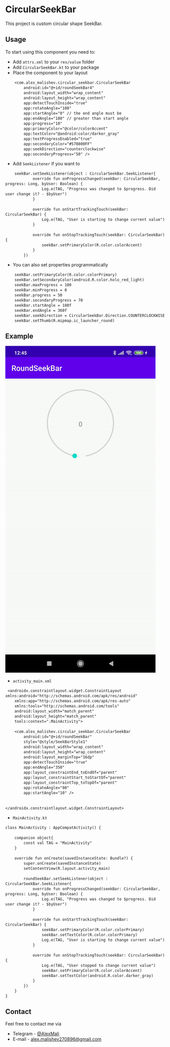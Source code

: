 # CircularSeekBar
This project is custom circular shape SeekBar.

## Usage
To start using this component you need to:
* Add `attrs.xml` to your `res/value` folder
* Add `CircularSeekBar.kt` to your package
* Place the component to your layout
```
    <com.alex_malishev.circular_seekbar.CircularSeekBar
        android:id="@+id/roundSeekBar4"
        android:layout_width="wrap_content"
        android:layout_height="wrap_content"
        app:detectTouchInside="true"        
        app:rotateAngle="180" 
        app:startAngle="0" // the end angle must be
        app:endAngle="180" // greater than start angle
        app:progress="10"
        app:primaryColor="@color/colorAccent"
        app:textColor="@android:color/darker_gray"
        app:textProgressEnabled="true"
        app:secondaryColor="#570800FF"
        app:seekDirection="counterclockwise"
        app:secondaryProgress="50" />
```
* Add `SeekListener` if you want to
```
    seekBar.setSeekListener(object : CircularSeekBar.SeekListener{
            override fun onProgressChanged(seekBar: CircularSeekBar, progress: Long, byUser: Boolean) {
                Log.e(TAG, "Progress was changed to $progress. Did user change it? - $byUser")
            }

            override fun onStartTrackingTouch(seekBar: CircularSeekBar) {
                Log.e(TAG, "User is starting to change current value")
            }

            override fun onStopTrackingTouch(seekBar: CircularSeekBar) {
                seekBar.setPrimaryColor(R.color.colorAccent)
            }
        })
```
* You can also set properties programmatically
```
    seekBar.setPrimaryColor(R.color.colorPrimary)
    seekBar.setSecondaryColor(android.R.color.holo_red_light)
    seekBar.maxProgress = 100
    seekBar.minProgress = 0
    seekBar.progress = 50
    seekBar.secondaryProgress = 70
    seekBar.startAngle = 180f
    seekBar.endAngle = 360f
    seekBar.seekDirection = CircularSeekBar.Direction.COUNTERCLOCKWISE
    seekBar.setThumb(R.mipmap.ic_launcher_round)
```
## Example
![Example GIF](https://raw.githubusercontent.com/alexmalishev270896/circularseekbar/master/image/seekbar.gif)
* `activity_main.xml`
```
 <androidx.constraintlayout.widget.ConstraintLayout xmlns:android="http://schemas.android.com/apk/res/android"
    xmlns:app="http://schemas.android.com/apk/res-auto"
    xmlns:tools="http://schemas.android.com/tools"
    android:layout_width="match_parent"
    android:layout_height="match_parent"
    tools:context=".MainActivity">

    <com.alex_malishev.circular_seekbar.CircularSeekBar
        android:id="@+id/roundSeekBar"
        style="@style/SeekBarStyle1"
        android:layout_width="wrap_content"
        android:layout_height="wrap_content"
        android:layout_marginTop="16dp"
        app:detectTouchInside="true"
        app:endAngle="350"
        app:layout_constraintEnd_toEndOf="parent"
        app:layout_constraintStart_toStartOf="parent"
        app:layout_constraintTop_toTopOf="parent"
        app:rotateAngle="90"
        app:startAngle="10" />


</androidx.constraintlayout.widget.ConstraintLayout>
````
* `MainActivity.kt`
```
class MainActivity : AppCompatActivity() {

    companion object{
        const val TAG = "MainActivity"
    }

    override fun onCreate(savedInstanceState: Bundle?) {
        super.onCreate(savedInstanceState)
        setContentView(R.layout.activity_main)

        roundSeekBar.setSeekListener(object : CircularSeekBar.SeekListener{
            override fun onProgressChanged(seekBar: CircularSeekBar, progress: Long, byUser: Boolean) {
                Log.e(TAG, "Progress was changed to $progress. Did user change it? - $byUser")
            }

            override fun onStartTrackingTouch(seekBar: CircularSeekBar) {
                seekBar.setPrimaryColor(R.color.colorPrimary)
                seekBar.setTextColor(R.color.colorPrimary)
                Log.e(TAG, "User is starting to change current value")
            }

            override fun onStopTrackingTouch(seekBar: CircularSeekBar) {
                Log.e(TAG, "User stopped to change current value")
                seekBar.setPrimaryColor(R.color.colorAccent)
                seekBar.setTextColor(android.R.color.darker_gray)
            }
        })
    }
}
```

## Contact
Feel free to contact me via
* Telegram - [@AlexMali](https://t.me/AlexMali)
* E-mail - [alex.malishev270896@gmail.com](mailto:alex.malishev270896@gmail.com)
